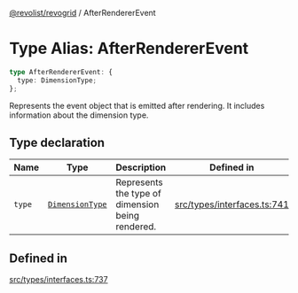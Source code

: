 [@revolist/revogrid](README.md) / AfterRendererEvent

# Type Alias: AfterRendererEvent

```ts
type AfterRendererEvent: {
  type: DimensionType;
};
```

Represents the event object that is emitted after rendering.
It includes information about the dimension type.

## Type declaration

| Name | Type | Description | Defined in |
| ------ | ------ | ------ | ------ |
| `type` | [`DimensionType`](TypeAlias.DimensionType.md) | Represents the type of dimension being rendered. | [src/types/interfaces.ts:741](https://github.com/revolist/revogrid/blob/541ed3c2070ab701e47c29bb6172b17d19a08816/src/types/interfaces.ts#L741) |

## Defined in

[src/types/interfaces.ts:737](https://github.com/revolist/revogrid/blob/541ed3c2070ab701e47c29bb6172b17d19a08816/src/types/interfaces.ts#L737)
